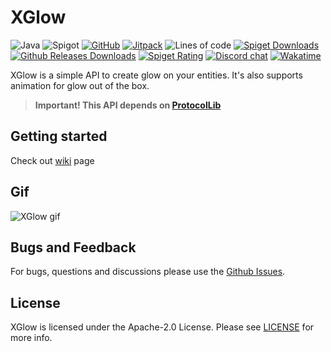 # XGlow

![Java](https://img.shields.io/badge/Java-8%2B-brightgreen)
![Spigot](https://img.shields.io/badge/Tested%20on-Paper%201.13.*%20—%201.19.*-informational)
[![GitHub](https://img.shields.io/github/license/Xezard/XGlow)](https://github.com/Xezard/XGlow/blob/master/LICENSE) 
[![Jitpack](https://jitpack.io/v/Xezard/XGlow.svg)](https://jitpack.io/#Xezard/XGlow) 
![Lines of code](https://img.shields.io/tokei/lines/github/Xezard/XGlow?label=lines%20of%20code) 
[![Spiget Downloads](https://img.shields.io/spiget/downloads/85325?label=downloads%20%5Bspigot%5D)](https://www.spigotmc.org/resources/xglow.85325/)
[![Github Releases Downloads](https://img.shields.io/github/downloads/Xezard/XGlow/total?label=downloads%20%5Bgithub%20releases%5D)](https://github.com/Xezard/XGlow/releases)
[![Spiget Rating](https://img.shields.io/spiget/rating/85325)](https://www.spigotmc.org/resources/xglow.85325/) 
[![Discord chat](https://img.shields.io/discord/775493797702139914?color=blue&label=discord)](https://discord.gg/JZ9uZ5aXwf)
[![Wakatime](https://wakatime.com/badge/user/d6a049ff-6a4a-43a6-84ca-2a7d63329349/project/c02c20cd-6d72-414f-85e4-58dd3c69520d.svg)](https://wakatime.com/badge/user/d6a049ff-6a4a-43a6-84ca-2a7d63329349/project/c02c20cd-6d72-414f-85e4-58dd3c69520d)

XGlow is a simple API to create glow on your entities. It's also supports animation for glow out of the box.

> **Important! This API depends on [ProtocolLib](https://github.com/dmulloy2/ProtocolLib)**

## Getting started

Check out [wiki](https://github.com/Xezard/XGlow/wiki) page  

## Gif
![XGlow gif](https://github.com/Xezard/XGlow/blob/master/gif/19f2f70f-53aa-48fb-8eaa-04b5377f2071.gif)

## Bugs and Feedback

For bugs, questions and discussions please use the [Github Issues](https://github.com/Xezard/XGlow/issues).

## License
XGlow is licensed under the Apache-2.0 License. Please see [LICENSE](https://github.com/Xezard/XGlow/blob/master/LICENSE "LICENSE") for more info.
